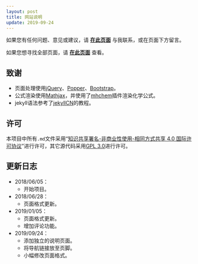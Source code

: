 ```yaml
---
layout: post
title: 网站说明
update: 2019-09-24
---
```

如果您有任何问题、意见或建议，请 **[在此页面](https://github.com/Xzonn/Xzonn.github.io/issues)** 与我联系，或在页面下方留言。

如果您想寻找全部页面，请 **[在此页面](/pages/)** 查看。

## 致谢
- 页面处理使用[jQuery](https://jquery.com/)、[Popper](https://popper.js.org/)、[Bootstrap](https://getbootstrap.com/)。
- 公式渲染使用[Mathjax](https://www.mathjax.org/)，并使用了[mhchem](https://github.com/mhchem/MathJax-mhchem)插件渲染化学公式。
- jekyll语法参考了[jekyllCN](https://jekyllcn.com/)的教程。

## 许可
本项目中所有`.md`文件采用“[知识共享署名-非商业性使用-相同方式共享 4.0 国际许可协议](http://creativecommons.org/licenses/by-nc-sa/4.0/)”进行许可，其它源代码采用[GPL 3.0](https://github.com/Xzonn/xzonn.github.io/blob/master/LICENSE)进行许可。

## 更新日志
- 2018/06/05：
  - 开始项目。
- 2018/06/28：
  - 页面格式更新。
- 2019/01/05：
  - 页面格式更新。
  - 增加评论功能。
- 2019/09/24：
  - 添加独立的说明页面。
  - 将导航链接放至页脚。
  - 小幅修改页面格式。
